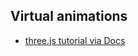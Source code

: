 ## Virtual animations

- [three.js tutorial via Docs](https://threejs.org/docs/index.html#manual/introduction/Creating-a-scene)
